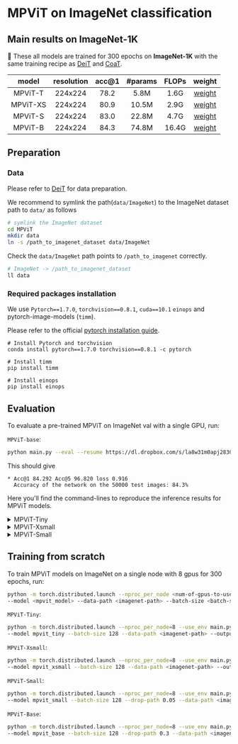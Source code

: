 # MPViT on ImageNet classification

## Main results on ImageNet-1K

:rocket: These all models are trained for 300 epochs on **ImageNet-1K** with the same training recipe as [DeiT](https://github.com/facebookresearch/deit) and [CoaT](https://github.com/mlpc-ucsd/CoaT).

| model | resolution | acc@1 | #params | FLOPs |                              weight                               |
|:---:  |  :---:     | :---: |   :---: | :---: |:-----------------------------------------------------------------:|
| MPViT-T |  224x224 | 78.2 | 5.8M   | 1.6G  | [weight](https://dl.dropbox.com/s/1cmquqyjmaeeg1n/mpvit_tiny.pth)  | 
| MPViT-XS|  224x224 | 80.9 | 10.5M  | 2.9G  | [weight](https://dl.dropbox.com/s/vvpq2m474g8tvyq/mpvit_xsmall.pth) |
| MPViT-S |  224x224 | 83.0 | 22.8M  | 4.7G  | [weight](https://dl.dropbox.com/s/y3dnmmy8h4npz7a/mpvit_small.pth)  |
| MPViT-B |  224x224 | 84.3 | 74.8M  | 16.4G | [weight](https://dl.dropbox.com/s/la8w31m0apj2830/mpvit_base.pth) |



## Preparation

### Data
Please refer to [DeiT](https://github.com/facebookresearch/deit#data-preparation) for data preparation.

We recommend to symlink the path(`data/ImageNet`) to the ImageNet dataset path to `data/` as follows

```bash
# symlink the ImageNet dataset
cd MPViT
mkdir data
ln -s /path_to_imagenet_dataset data/ImageNet
```

Check the `data/ImageNet` path points to `/path_to_imagenet` correctly.
```bash
# ImageNet -> /path_to_imagenet_dataset
ll data
```

### Required packages installation
We use `Pytorch==1.7.0`, `torchvision==0.8.1`, `cuda==10.1` `einops` and pytorch-image-models (`timm`).

Please refer to the official [pytorch installation guide](https://pytorch.org/get-started/previous-versions/). 

```
# Install Pytorch and torchvision
conda install pytorch==1.7.0 torchvision==0.8.1 -c pytorch

# Install timm
pip install timm

# Install einops
pip install einops
```

## Evaluation
To evaluate a pre-trained MPViT on ImageNet val with a single GPU, run:


`MPViT-base`:

```bash
python main.py --eval --resume https://dl.dropbox.com/s/la8w31m0apj2830/mpvit_base.pth --model mpvit_base
```
This should give
```
* Acc@1 84.292 Acc@5 96.820 loss 0.916
  Accuracy of the network on the 50000 test images: 84.3%
```

Here you'll find the command-lines to reproduce the inference results for MPViT models.
<details>

<summary>
MPViT-Tiny
</summary>

```
python main.py --eval --resume https://dl.dropbox.com/s/1cmquqyjmaeeg1n/mpvit_tiny.pth --model mpvit_tiny
```
giving
```
* Acc@1 78.210 Acc@5 94.270 loss 1.112
  Accuracy of the network on the 50000 test images: 78.2%
```

</details>


<details>

<summary>
MPViT-Xsmall
</summary>

```
python main.py --eval --resume https://dl.dropbox.com/s/vvpq2m474g8tvyq/mpvit_xsmall.pth --model mpvit_xsmall
```
giving
```
* Acc@1 80.896 Acc@5 95.352 loss 1.039
Accuracy of the network on the 50000 test images: 80.9%
```

</details>

<details>

<summary>
MPViT-Small
</summary>

```
python main.py --eval --resume https://dl.dropbox.com/s/y3dnmmy8h4npz7a/mpvit_small.pth --model mpvit_small
```
giving
```
* Acc@1 82.960 Acc@5 96.154 loss 0.893
Accuracy of the network on the 50000 test images: 83.0%
```

</details>


## Training from scratch
To train MPViT models on ImageNet on a single node with 8 gpus for 300 epochs, run:

```bash
python -m torch.distributed.launch --nproc_per_node <num-of-gpus-to-use>  main.py \ 
--model <mpvit_model> --data-path <imagenet-path> --batch-size <batch-size-per-gpu> --output <output-directory>
```


`MPViT-Tiny`:
```bash
python -m torch.distributed.launch --nproc_per_node=8 --use_env main.py \
--model mpvit_tiny --batch-size 128 --data-path <imagenet-path> --output_dir <output-directory>
```

`MPViT-Xsmall`:
```bash
python -m torch.distributed.launch --nproc_per_node=8 --use_env main.py \
--model mpvit_xsmall --batch-size 128 --data-path <imagenet-path> --output_dir <output-directory>
```

`MPViT-Small`:
```bash
python -m torch.distributed.launch --nproc_per_node=8 --use_env main.py \
--model mpvit_small --batch-size 128 --drop-path 0.05 --data-path <imagenet-path> --output_dir <output-directory>
```

`MPViT-Base`:
```bash
python -m torch.distributed.launch --nproc_per_node=8 --use_env main.py \
--model mpvit_base --batch-size 128 --drop-path 0.3 --data-path <imagenet-path> --output_dir <output-directory>
```
